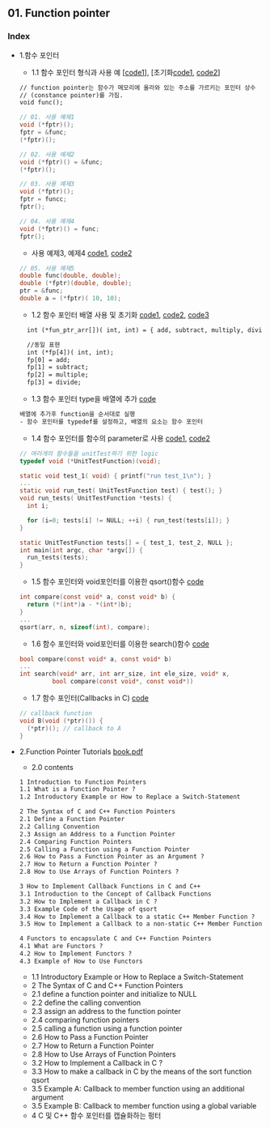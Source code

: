 
## 01. Function pointer
### Index

* 1.함수 포인터
   * 1.1 함수 포인터 형식과 사용 예 [[code1](https://github.com/csbyun-data/C-Pro/blob/main/chap02/Function_Pointer/Function_Pointer1.c)], [초기화[code1](https://github.com/csbyun-data/C-Pro/blob/main/chap02/Function_Pointer/Function_Pointer2.c), [code2](https://github.com/csbyun-data/C-Pro/blob/main/chap02/Function_Pointer/Function_Pointer3.c)]
  ```txt
  // function pointer는 함수가 메모리에 올라와 있는 주소를 가르키는 포인터 상수
  // (constance pointer)를 가짐.
  void func();
  ```
  ```c
  // 01. 사용 예제1
  void (*fptr)();
  fptr = &func;
  (*fptr)();

  // 02. 사용 예제2
  void (*fptr)() = &func;
  (*fptr)();  
  ```
  ```c
  // 03. 사용 예제3
  void (*fptr)();
  fptr = funcc;
  fptr();

  // 04. 사용 예제4
  void (*fptr)() = func;
  fptr();
  ```
    * 사용 예제3, 예제4 [code1](https://github.com/csbyun-data/C-Pro/blob/main/chap02/Function_Pointer/Func_Ptr_exam3_1.c), [code2](https://github.com/csbyun-data/C-Pro/blob/main/chap02/Function_Pointer/Func_Ptr_exam3_2.c)  
  ```c
  // 05. 사용 예제5
  double func(double, double);
  double (*fptr)(double, double);
  ptr = &func;
  double a = (*fptr)( 10, 10);
  ```
  
   * 1.2 함수 포인터 배열 사용 및 초기화 [code1](https://github.com/csbyun-data/C-Pro/blob/main/chap02/Function_Pointer/Function_Pointer_Array1.c), [code2](https://github.com/csbyun-data/C-Pro/blob/main/chap02/Function_Pointer/Function_Pointer_Array2.c), [code3](https://github.com/csbyun-data/C-Pro/blob/main/chap02/Function_Pointer/Function_Pointer_Array3.c)
  ```txt
    int (*fun_ptr_arr[])( int, int) = { add, subtract, multiply, divide};
  
    //동일 표현
    int (*fp[4])( int, int);
    fp[0] = add;
    fp[1] = subtract;
    fp[2] = multiple;
    fp[3] = divide;
  ```
  
   * 1.3 함수 포인터 type을 배열에 추가 [code](https://github.com/csbyun-data/C-Pro/blob/main/chap02/Function_Pointer/Function_Pointer_Type1.c)
  ```txt
  배열에 추가후 function을 순서대로 실행
  - 함수 포인터를 typedef를 설정하고, 배열의 요소는 함수 포인터
  ```
   * 1.4 함수 포인터를 함수의 parameter로 사용 [code1](https://github.com/csbyun-data/C-Pro/blob/main/chap02/Function_Pointer/Function_Pointer_Para1.c), [code2](https://github.com/csbyun-data/C-Pro/blob/main/chap02/Function_Pointer/Function_Pointer_Para2.c)
  ```c
  // 여러개의 함수들을 unitTest하기 위한 logic
  typedef void (*UnitTestFunction)(void);

  static void test_1( void) { printf("run test_1\n"); }
  ...
  static void run_test( UnitTestFunction test) { test(); }
  void run_tests( UnitTestFunction *tests) {
    int i;

    for (i=0; tests[i] != NULL; ++i) { run_test(tests[i]); }
  }
  
  static UnitTestFunction tests[] = { test_1, test_2, NULL };
  int main(int argc, char *argv[]) {
    run_tests(tests);
  }
  ```
   * 1.5 함수 포인터와 void포인터를 이용한 qsort()함수 [code](https://github.com/csbyun-data/C-Pro/blob/main/chap02/Function_Pointer/Function_Pointer_qsort1.c)
  ```c
  int compare(const void* a, const void* b) {
    return (*(int*)a - *(int*)b);
  }
  ...
  qsort(arr, n, sizeof(int), compare);
  ```

   * 1.6 함수 포인터와 void포인터를 이용한 search()함수 [code](https://github.com/csbyun-data/C-Pro/blob/main/chap02/Function_Pointer/Function_Pointer_Search1.c)
  ```c
  bool compare(const void* a, const void* b)
  ...
  int search(void* arr, int arr_size, int ele_size, void* x,
           bool compare(const void*, const void*))
  ```
  * 1.7 함수 포인터(Callbacks in C) [code](https://github.com/csbyun-data/C-Pro/blob/main/chap02/Function_Pointer/Func_Ptr_CallBacks.c)
  ```c
  // callback function
  void B(void (*ptr)()) {
    (*ptr)(); // callback to A
  }
  ```
* 2.Function Pointer Tutorials [book.pdf](https://github.com/csbyun-data/C-Pro/blob/main/chap02/The%20Function%20Pointer%20Tutorials.pdf)
  * 2.0 contents 
  ```txt
  1 Introduction to Function Pointers 
  1.1 What is a Function Pointer ?
  1.2 Introductory Example or How to Replace a Switch-Statement 

  2 The Syntax of C and C++ Function Pointers 
  2.1 Define a Function Pointer 
  2.2 Calling Convention 
  2.3 Assign an Address to a Function Pointer 
  2.4 Comparing Function Pointers 
  2.5 Calling a Function using a Function Pointer 
  2.6 How to Pass a Function Pointer as an Argument ? 
  2.7 How to Return a Function Pointer ? 
  2.8 How to Use Arrays of Function Pointers ? 
  
  3 How to Implement Callback Functions in C and C++ 
  3.1 Introduction to the Concept of Callback Functions 
  3.2 How to Implement a Callback in C ? 
  3.3 Example Code of the Usage of qsort 
  3.4 How to Implement a Callback to a static C++ Member Function ? 
  3.5 How to Implement a Callback to a non-static C++ Member Function ? 
  
  4 Functors to encapsulate C and C++ Function Pointers 
  4.1 What are Functors ? 
  4.2 How to Implement Functors ? 
  4.3 Example of How to Use Functors 
  ```
  * 1.1 Introductory Example or How to Replace a Switch-Statement
  * 2 The Syntax of C and C++ Function Pointers
  * 2.1 define a function pointer and initialize to NULL
  * 2.2 define the calling convention
  * 2.3 assign an address to the function pointer
  * 2.4 comparing function pointers
  * 2.5 calling a function using a function pointer
  * 2.6 How to Pass a Function Pointer
  * 2.7 How to Return a Function Pointer
  * 2.8 How to Use Arrays of Function Pointers
  * 3.2 How to Implement a Callback in C ?
  * 3.3 How to make a callback in C by the means of the sort function qsort
  * 3.5 Example A: Callback to member function using an additional argument
  * 3.5 Example B: Callback to member function using a global variable
  * 4 C 및 C++ 함수 포인터를 캡슐화하는 펑터
    
